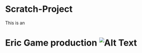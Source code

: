 # Scratch-Project
This is an <h1> Eric Game production
![Alt Text](https://www.google.com/url?sa=i&source=images&cd=&cad=rja&uact=8&ved=2ahUKEwjxlvDC3M_fAhVrwYMKHaerCPUQjRx6BAgBEAU&url=http%3A%2F%2Fgwydir.demon.co.uk%2Fjo%2Fmaze%2Fdesign%2Findex.htm&psig=AOvVaw0shCFDo3_Z8DFego3VD6WC&ust=1546539971976706)
